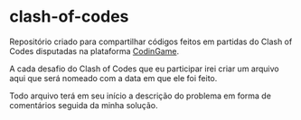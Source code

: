 # clash-of-codes
Repositório criado para compartilhar códigos feitos em partidas do Clash of Codes disputadas na plataforma [CodinGame](https://www.codingame.com/multiplayer/clashofcode).

A cada desafio do Clash of Codes que eu participar irei criar um arquivo aqui que será nomeado com a data em que ele foi feito.

Todo arquivo terá em seu início a descrição do problema em forma de comentários seguida da minha solução.
